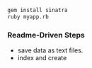 ```sh
gem install sinatra
ruby myapp.rb
```

### Readme-Driven Steps

+ save data as text files.
+ index and create
